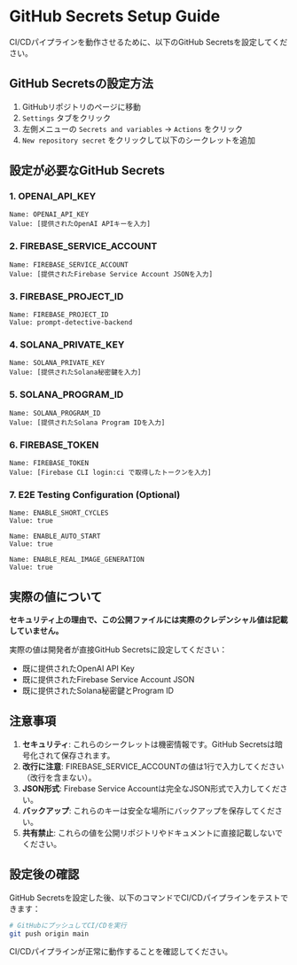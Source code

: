 # GitHub Secrets Setup Guide

CI/CDパイプラインを動作させるために、以下のGitHub Secretsを設定してください。

## GitHub Secretsの設定方法

1. GitHubリポジトリのページに移動
2. `Settings` タブをクリック
3. 左側メニューの `Secrets and variables` → `Actions` をクリック
4. `New repository secret` をクリックして以下のシークレットを追加

## 設定が必要なGitHub Secrets

### 1. OPENAI_API_KEY
```
Name: OPENAI_API_KEY
Value: [提供されたOpenAI APIキーを入力]
```

### 2. FIREBASE_SERVICE_ACCOUNT
```
Name: FIREBASE_SERVICE_ACCOUNT
Value: [提供されたFirebase Service Account JSONを入力]
```

### 3. FIREBASE_PROJECT_ID
```
Name: FIREBASE_PROJECT_ID
Value: prompt-detective-backend
```

### 4. SOLANA_PRIVATE_KEY
```
Name: SOLANA_PRIVATE_KEY
Value: [提供されたSolana秘密鍵を入力]
```

### 5. SOLANA_PROGRAM_ID
```
Name: SOLANA_PROGRAM_ID
Value: [提供されたSolana Program IDを入力]
```

### 6. FIREBASE_TOKEN
```
Name: FIREBASE_TOKEN
Value: [Firebase CLI login:ci で取得したトークンを入力]
```

### 7. E2E Testing Configuration (Optional)
```
Name: ENABLE_SHORT_CYCLES
Value: true

Name: ENABLE_AUTO_START
Value: true

Name: ENABLE_REAL_IMAGE_GENERATION
Value: true
```

## 実際の値について

**セキュリティ上の理由で、この公開ファイルには実際のクレデンシャル値は記載していません。**

実際の値は開発者が直接GitHub Secretsに設定してください：
- 既に提供されたOpenAI API Key
- 既に提供されたFirebase Service Account JSON
- 既に提供されたSolana秘密鍵とProgram ID

## 注意事項

1. **セキュリティ**: これらのシークレットは機密情報です。GitHub Secretsは暗号化されて保存されます。
2. **改行に注意**: FIREBASE_SERVICE_ACCOUNTの値は1行で入力してください（改行を含まない）。
3. **JSON形式**: Firebase Service Accountは完全なJSON形式で入力してください。
4. **バックアップ**: これらのキーは安全な場所にバックアップを保存してください。
5. **共有禁止**: これらの値を公開リポジトリやドキュメントに直接記載しないでください。

## 設定後の確認

GitHub Secretsを設定した後、以下のコマンドでCI/CDパイプラインをテストできます：

```bash
# GitHubにプッシュしてCI/CDを実行
git push origin main
```

CI/CDパイプラインが正常に動作することを確認してください。